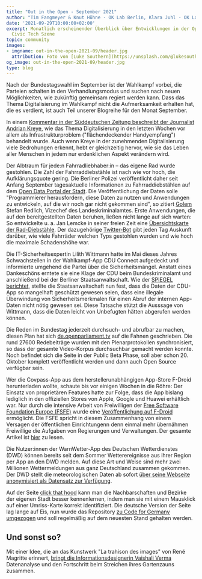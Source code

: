 ```yaml
---
title: "Out in the Open - September 2021"
author: "Tim Fangmeyer & Knut Hühne - OK Lab Berlin, Klara Juhl - OK Lab Osnabrück"
date: '2021-09-29T10:00:00+02:00'
excerpt: Monatlich erscheinender Überblick über Entwicklungen in der Open Data and
  Civic Tech Szene
topic: community
images:
- imgname: out-in-the-open-2021-09/header.jpg
  attribution: Foto von [Luke Southern](https://unsplash.com/@lukesouthernr) auf [Unsplash](https://unsplash.com/photos/4kCGEB7Kt4k)
og_image: out-in-the-open-2021-09/header.jpg
type: blog
---
```

Nach der Bundestagswahl im September ist der Wahlkampf vorbei, die Parteien schalten in den Verhandlungsmodus und suchen nach neuen Möglichkeiten, wie zukünftig gemeinsam regiert werden kann. Dass das Thema Digitalisierung im Wahlkampf nicht die Aufmerksamkeit erhalten hat, die es verdient, ist auch Teil unserer Blogreihe für den Monat September.

In einem [Kommentar in der Süddeutschen Zeitung beschreibt der Journalist Andrian Kreye](https://www.sueddeutsche.de/meinung/digitalisierung-bundestagswahl-parteien-demokratie-internet-1.5413572), wie das Thema Digitalisierung in den letzten Wochen vor allem als Infrastrukturproblem ("flächendeckender Handyempfang") behandelt wurde. Auch wenn Kreye in der zunehmenden Digitalisierung viele Bedrohungen erkennt, hebt er gleichzeitig hervor, wie sie das Leben aller Menschen in jedem nur erdenklichen Aspekt verändern wird.

Der Albtraum für jede:n Fahrradliebhaber:in – das eigene Rad wurde gestohlen. Die Zahl der Fahrraddiebstähle ist nach wie vor hoch, die Aufklärungsquote gering. Die Berliner Polizei veröffentlicht daher seit Anfang September tagesaktuelle Informationen zu Fahrraddiebstählen auf dem [Open Data Portal der Stadt](https://daten.berlin.de/datensaetze/fahrraddiebstahl-berlin). Die Veröffentlichung der Daten solle "Programmierer herausfordern, diese Daten zu nutzen und Anwendungen zu entwickeln, auf die wir noch gar nicht gekommen sind", so zitiert [Golem](https://www.golem.de/news/berlin-polizei-testet-open-data-gegen-fahrradklau-2109-159424.html) Stefan Redlich, Vizechef des Landeskriminalamtes. Erste Anwendungen, die auf den bereitgestellten Daten beruhen, ließen nicht lange auf sich warten: So entwickelte u. a. Jan Lemcke in seiner freien Zeit eine [Übersichtskarte der Rad-Diebstähle](https://fahrraddiebstahl-berlin.de/). Der dazugehörige [Twitter-Bot](https://twitter.com/DiebstahlBerlin) gibt jeden Tag Auskunft darüber, wie viele Fahrräder welchen Typs gestohlen wurden und wie hoch die maximale Schadenshöhe war.

Die IT-Sicherheitsexpertin Lilith Wittmann hatte im Mai dieses Jahres Schwachstellen in der Wahlkampf-App CDU Connect aufgedeckt und informierte umgehend die Partei über die Sicherheitsmängel. Anstatt eines Dankeschöns erntete sie eine Klage der CDU beim Bundeskriminalamt und anschließend bei der Berliner Staatsanwaltschaft. Wie der [SPIEGEL berichtet](https://www.spiegel.de/netzwelt/netzpolitik/staatsanwaltschaft-bestaetigt-schwachstelle-in-wahlkampf-app-der-cdu-a-b66c2a32-4c4c-4337-83b3-795d749ee4b7), stellte die Staatsanwaltschaft nun fest, dass die Daten der CDU-App so mangelhaft geschützt gewesen seien, dass eine illegale Überwindung von Sicherheitsmerkmalen für einen Abruf der internen App-Daten nicht nötig gewesen sei. Diese Tatsache stützt die Ausssage von Wittmann, dass die Daten leicht von Unbefugten hätten abgerufen werden können.

Die Reden im Bundestag jederzeit durchsuch- und abrufbar zu machen, diesen Plan hat sich [de.openparliament.tv](https://de.openparliament.tv) auf die Fahnen geschrieben. Die rund 27600 Redebeiträge wurden mit den Plenarprotokollen synchronisiert, so dass der gesamte Video-Korpus durchsuchbar gemacht werden konnte. Noch befindet sich die Seite in der Public Beta Phase, soll aber schon  20. Oktober komplett veröffentlicht werden und dann auch Open Source verfügbar sein.

Wer die Covpass-App aus dem herstellerunabhängigen App-Store F-Droid herunterladen wollte, schaute bis vor einigen Wochen in die Röhre: Der Einsatz von proprietären Features hatte zur Folge, dass die App bislang lediglich in den offiziellen Stores von Apple, Google und Huawei erhältlich war. Nur durch die intensive Arbeit von Freiwilligen der [Free Software Foundation Europe (FSFE)](https://fsfe.org/index.de.html) wurde eine [Veröffentlichung auf F-Droid](https://f-droid.org/packages/de.rki.covpass.app/) ermöglicht. Die FSFE spricht in diesem Zusammenhang von einem Versagen der öffentlichen Einrichtungenn denn einmal mehr übernähmen Freiwillige die Aufgaben von Regierungen und Verwaltungen. Der gesamte Artikel ist [hier](https://fsfe.org/news/2021/news-20210830-01.de.html) zu lesen. 

Die Nutzer:innen der WarnWetter-App des Deutschen Wetterdienstes (DWD) können bereits seit dem Sommer Wetterereignisse aus ihrer Region per App an den DWD melden. Auf diese Art und Weise sind mehr zwei Millionen Wettermeldungen aus ganz Deutschland zusammen gekommen. Der DWD stellt die meteorologischen Daten ab sofort [über seine Webseite anonymisiert als Datensatz zur Verfügung](https://opendata.dwd.de/weather/crowdsourcing/warnwetter).

Auf der Seite [click that hood](http://click-that-hood.com/germany) kann man die Nachbarschaften und Bezirke der eigenen Stadt besser kennenlernen, indem man sie mit einem Mausklick auf einer Umriss-Karte korrekt identifiziert. Die deutsche Version der Seite lag lange auf Eis, nun wurde das Repository [zu Code for Germany umgezogen](https://github.com/codeforgermany/click_that_hood) und soll regelmäßig auf dem neuesten Stand gehalten werden.

## Und sonst so?

Mit einer Idee, die an das Kunstwerk "La trahison des images" von René Magritte erinnert, [bringt die Informationsdesignerin Vaishali Verma](https://twitter.com/Vaishali__Vr/status/1438251828819419137) Datenanalyse und den Fortschritt beim Streichen ihres Gartenzauns zusammen.

